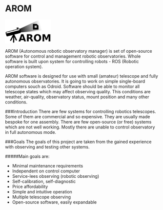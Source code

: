 # AROM

<img src="/DOC/graphics/Arom_logo_small.png" width="150">

AROM (Autonomous robotic observatory manager) is set of open-source software for control and management robotic observatories. Whole software is built upon system for controlling robots - ROS (Robotic operation system). 

AROM software is designed for use with small (amateur) telescope and fully autonomous observatories. It is going to work on simple single-board computers souch as Odroid. Software should be able to monitor all telescope states which may affect observing quality. This conditions are weather, air-quality, observatory status, mount position and many other conditions.

###Introduction
There are few systems for controlling robotics telescopes. Some of them are commercial and so expensive. They are usually made bespoke for one assembly. There are few open-source (or free) systems which are not well working. Mostly there are unable to control observatory in full autonomous mode.

###Goals
The goals of this project are taken from the gained experience with observing and testing other systems.

#####Main goals are:
 * Minimal maintenance requirements
 * Independent on control computer
 * Service-lees observing (robotic observing)
 * Self-calibration, self-diagnostic
 * Price affordability
 * Simple and intuitive operation
 * Multiple telescope observing
 * Open-source software, easily expandable
